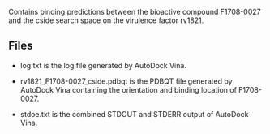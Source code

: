 Contains binding predictions between the bioactive compound F1708-0027 and the cside search space on the virulence factor rv1821.

## Files

- log.txt is the log file generated by AutoDock Vina.

- rv1821_F1708-0027_cside.pdbqt is the PDBQT file generated by AutoDock Vina containing the orientation and binding location of F1708-0027.

- stdoe.txt is the combined STDOUT and STDERR output of AutoDock Vina.

